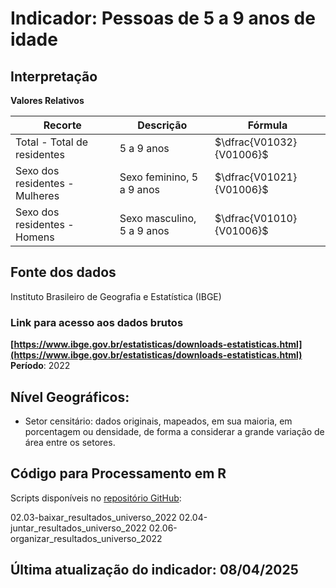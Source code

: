 # Indicador: Pessoas de 5 a 9 anos de idade

## Interpretação

**Valores Relativos**

|Recorte|Descrição  |Fórmula
|--|--|--|
|Total - Total de residentes|5 a 9 anos|$\dfrac{V01032}{V01006}$|
|Sexo dos residentes - Mulheres|Sexo feminino, 5 a 9 anos|$\dfrac{V01021}{V01006}$|
|Sexo dos residentes - Homens|Sexo masculino, 5 a 9 anos|$\dfrac{V01010}{V01006}$|


## Fonte dos dados
Instituto Brasileiro de Geografia e Estatística (IBGE)

### Link para acesso aos dados brutos
**[https://www.ibge.gov.br/estatisticas/downloads-estatisticas.html](https://www.ibge.gov.br/estatisticas/downloads-estatisticas.html)**
**Período**: 2022

## Nível Geográficos:

 - Setor censitário: dados originais, mapeados, em sua maioria, em porcentagem ou densidade, de forma a considerar a grande variação de área entre os setores.

## Código para Processamento em R
Scripts disponíveis no [repositório GitHub](https://github.com/cem-usp/georedus):

02.03-baixar_resultados_universo_2022
02.04-juntar_resultados_universo_2022
02.06-organizar_resultados_universo_2022

## Última atualização do indicador: 08/04/2025

